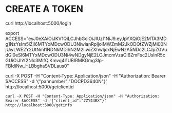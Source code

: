 


 # CREATE A TOKEN
 curl http://localhost:5000/login





  export ACCESS="eyJ0eXAiOiJKV1QiLCJhbGciOiJIUzI1NiJ9.eyJpYXQiOjE2MTA3MDg1NzYsIm5iZiI6MTYxMDcwODU3NiwianRpIjoiMWZmM2JkODQtZWZjMi00NjUwLWE2Y2UtNmI1NDNkMDlhN2M2IiwiZXhwIjoxNjEwNzA5NDc2LCJpZGVudGl0eSI6MTYxMDcwODU3Ni4wNDgyNjE2LCJmcmVzaCI6ZmFsc2UsInR5cGUiOiJhY2Nlc3MifQ.Kmvq4I1UBIRMKGmg3Ip-FBIdiNw_HLBbghaSVDLaus0"


   curl -X POST -H "Content-Type: Application/json" -H "Authorization: Bearer $ACCESS" -d '{"pannumber":"DOCPD3640N"}' http://localhost:5000/getclientid

    curl -X POST -H "Content-Type: Application/json" -H "Authorization: Bearer $ACCESS" -d '{"client_id":"7ZY44BX"}' http://localhost:5000/getinfo